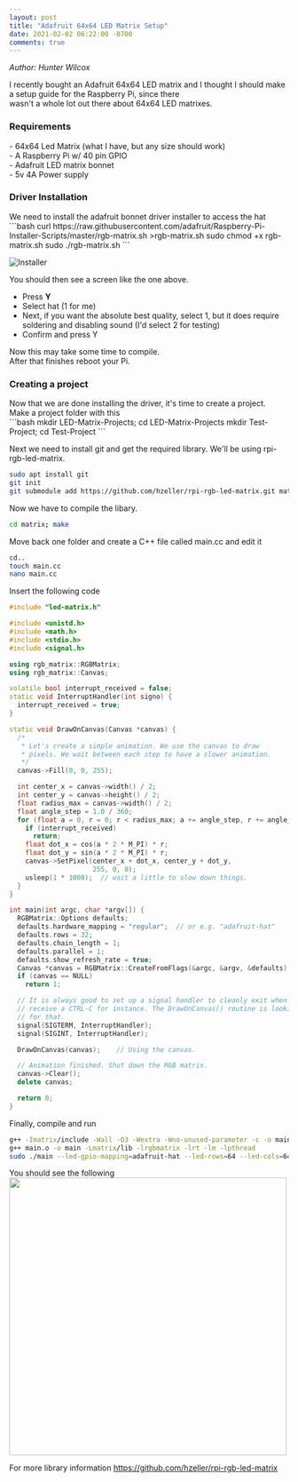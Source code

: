 ```yaml
---
layout: post
title: "Adafruit 64x64 LED Matrix Setup"
date: 2021-02-02 06:22:00 -0700
comments: true
---
```

<em>Author: Hunter Wilcox</em>
<p>
    I recently bought an Adafruit 64x64 LED matrix and I thought I should make a setup guide for the Raspberry Pi, since there<br>
    wasn't a whole lot out there about 64x64 LED matrixes.
</p>

<h3>Requirements</h3>
- 64x64 Led Matrix (what I have, but any size should work)<br>
- A Raspberry Pi w/ 40 pin GPIO<br>
- Adafruit LED matrix bonnet <br>
- 5v 4A Power supply<br>

<h3>Driver Installation</h3>
We need to install the adafruit bonnet driver installer to access the hat
```bash
curl https://raw.githubusercontent.com/adafruit/Raspberry-Pi-Installer-Scripts/master/rgb-matrix.sh >rgb-matrix.sh
sudo chmod +x rgb-matrix.sh
sudo ./rgb-matrix.sh
```

![Installer](https://www.zicron.net/images/RUN_SCRIPT.png "Install Script")

You should then see a screen like the one above.<br>
- Press <strong>Y</strong><br>
- Select hat (1 for me)
- Next, if you want the absolute best quality, select 1, but it does require soldering and disabling sound (I'd select 2 for testing)
- Confirm and press Y

Now this may take some time to compile.<br>
After that finishes reboot your Pi.<br>

<h3>Creating a project</h3>
Now that we are done installing the driver, it's time to create a project.<br>
Make a project folder with this<br>
```bash
mkdir LED-Matrix-Projects; cd LED-Matrix-Projects
mkdir Test-Project; cd Test-Project
```

Next we need to install git and get the required library. We'll be using rpi-rgb-led-matrix.<br>
```bash
sudo apt install git
git init
git submodule add https://github.com/hzeller/rpi-rgb-led-matrix.git matrix
```

Now we have to compile the libary.<br>
```bash
cd matrix; make
```

Move back one folder and create a C++ file called main.cc and edit it<br>
```bash
cd..
touch main.cc
nano main.cc
```

Insert the following code<br>

```c++
#include "led-matrix.h"

#include <unistd.h>
#include <math.h>
#include <stdio.h>
#include <signal.h>

using rgb_matrix::RGBMatrix;
using rgb_matrix::Canvas;

volatile bool interrupt_received = false;
static void InterruptHandler(int signo) {
  interrupt_received = true;
}

static void DrawOnCanvas(Canvas *canvas) {
  /*
   * Let's create a simple animation. We use the canvas to draw
   * pixels. We wait between each step to have a slower animation.
   */
  canvas->Fill(0, 0, 255);

  int center_x = canvas->width() / 2;
  int center_y = canvas->height() / 2;
  float radius_max = canvas->width() / 2;
  float angle_step = 1.0 / 360;
  for (float a = 0, r = 0; r < radius_max; a += angle_step, r += angle_step) {
    if (interrupt_received)
      return;
    float dot_x = cos(a * 2 * M_PI) * r;
    float dot_y = sin(a * 2 * M_PI) * r;
    canvas->SetPixel(center_x + dot_x, center_y + dot_y,
                     255, 0, 0);
    usleep(1 * 1000);  // wait a little to slow down things.
  }
}

int main(int argc, char *argv[]) {
  RGBMatrix::Options defaults;
  defaults.hardware_mapping = "regular";  // or e.g. "adafruit-hat"
  defaults.rows = 32;
  defaults.chain_length = 1;
  defaults.parallel = 1;
  defaults.show_refresh_rate = true;
  Canvas *canvas = RGBMatrix::CreateFromFlags(&argc, &argv, &defaults);
  if (canvas == NULL)
    return 1;

  // It is always good to set up a signal handler to cleanly exit when we
  // receive a CTRL-C for instance. The DrawOnCanvas() routine is looking
  // for that.
  signal(SIGTERM, InterruptHandler);
  signal(SIGINT, InterruptHandler);

  DrawOnCanvas(canvas);    // Using the canvas.

  // Animation finished. Shut down the RGB matrix.
  canvas->Clear();
  delete canvas;

  return 0;
}
```

Finally, compile and run<br>
```bash
g++ -Imatrix/include -Wall -O3 -Wextra -Wno-unused-parameter -c -o main.o main.cc
g++ main.o -o main -Lmatrix/lib -lrgbmatrix -lrt -lm -lpthread
sudo ./main --led-gpio-mapping=adafruit-hat --led-rows=64 --led-cols=64
```

You should see the following<br>
<img src="https://www.zicron.net/images/matrix_example.png" width="500" height="500" />

For more library information
https://github.com/hzeller/rpi-rgb-led-matrix
